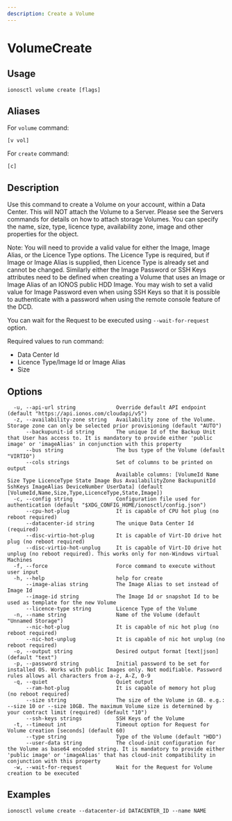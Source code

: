 ```yaml
---
description: Create a Volume
---
```


# VolumeCreate

## Usage

```text
ionosctl volume create [flags]
```

## Aliases

For `volume` command:
```text
[v vol]
```

For `create` command:
```text
[c]
```

## Description

Use this command to create a Volume on your account, within a Data Center. This will NOT attach the Volume to a Server. Please see the Servers commands for details on how to attach storage Volumes. You can specify the name, size, type, licence type, availability zone, image and other properties for the object.

Note: You will need to provide a valid value for either the Image, Image Alias, or the Licence Type options. The Licence Type is required, but if Image or Image Alias is supplied, then Licence Type is already set and cannot be changed. Similarly either the Image Password or SSH Keys attributes need to be defined when creating a Volume that uses an Image or Image Alias of an IONOS public HDD Image. You may wish to set a valid value for Image Password even when using SSH Keys so that it is possible to authenticate with a password when using the remote console feature of the DCD.

You can wait for the Request to be executed using `--wait-for-request` option.

Required values to run command:

* Data Center Id
* Licence Type/Image Id or Image Alias
* Size

## Options

```text
  -u, --api-url string             Override default API endpoint (default "https://api.ionos.com/cloudapi/v5")
  -z, --availability-zone string   Availability zone of the Volume. Storage zone can only be selected prior provisioning (default "AUTO")
      --backupunit-id string       The unique Id of the Backup Unit that User has access to. It is mandatory to provide either 'public image' or 'imageAlias' in conjunction with this property
      --bus string                 The bus type of the Volume (default "VIRTIO")
      --cols strings               Set of columns to be printed on output 
                                   Available columns: [VolumeId Name Size Type LicenceType State Image Bus AvailabilityZone BackupunitId SshKeys ImageAlias DeviceNumber UserData] (default [VolumeId,Name,Size,Type,LicenceType,State,Image])
  -c, --config string              Configuration file used for authentication (default "$XDG_CONFIG_HOME/ionosctl/config.json")
      --cpu-hot-plug               It is capable of CPU hot plug (no reboot required)
      --datacenter-id string       The unique Data Center Id (required)
      --disc-virtio-hot-plug       It is capable of Virt-IO drive hot plug (no reboot required)
      --disc-virtio-hot-unplug     It is capable of Virt-IO drive hot unplug (no reboot required). This works only for non-Windows virtual Machines
  -f, --force                      Force command to execute without user input
  -h, --help                       help for create
      --image-alias string         The Image Alias to set instead of Image Id
      --image-id string            The Image Id or snapshot Id to be used as template for the new Volume
      --licence-type string        Licence Type of the Volume
  -n, --name string                Name of the Volume (default "Unnamed Storage")
      --nic-hot-plug               It is capable of nic hot plug (no reboot required)
      --nic-hot-unplug             It is capable of nic hot unplug (no reboot required)
  -o, --output string              Desired output format [text|json] (default "text")
  -p, --password string            Initial password to be set for installed OS. Works with public Images only. Not modifiable. Password rules allows all characters from a-z, A-Z, 0-9
  -q, --quiet                      Quiet output
      --ram-hot-plug               It is capable of memory hot plug (no reboot required)
      --size string                The size of the Volume in GB. e.g.: --size 10 or --size 10GB. The maximum Volume size is determined by your contract limit (required) (default "10")
      --ssh-keys strings           SSH Keys of the Volume
  -t, --timeout int                Timeout option for Request for Volume creation [seconds] (default 60)
      --type string                Type of the Volume (default "HDD")
      --user-data string           The cloud-init configuration for the Volume as base64 encoded string. It is mandatory to provide either 'public image' or 'imageAlias' that has cloud-init compatibility in conjunction with this property
  -w, --wait-for-request           Wait for the Request for Volume creation to be executed
```

## Examples

```text
ionosctl volume create --datacenter-id DATACENTER_ID --name NAME
```

